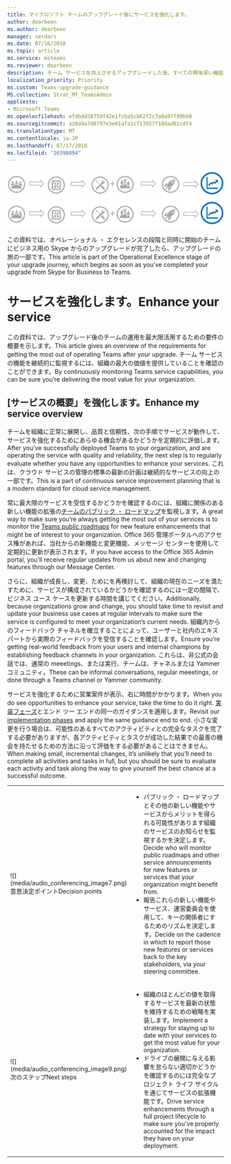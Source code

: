 ```yaml
---
title: マイクロソフト チームのアップグレード後にサービスを強化します。
author: dearbeen
ms.author: dearbeen
manager: serdars
ms.date: 07/16/2018
ms.topic: article
ms.service: msteams
ms.reviewer: dearbeen
description: チーム サービスを向上させるアップグレードした後、すべての興味深い機能拡張のチームのロードマップを監視する機会を定期的に評価します。
localization_priority: Priority
ms.custom: Teams-upgrade-guidance
MS.collection: Strat_MT_TeamsAdmin
appliesto:
- Microsoft Teams
ms.openlocfilehash: efdbdd28759f42e1fcba5cb62f2c7a8a97f99bb0
ms.sourcegitcommit: a20a9a7d0797e3e01afa1cf13957f10dad61cdf4
ms.translationtype: MT
ms.contentlocale: ja-JP
ms.lasthandoff: 07/17/2018
ms.locfileid: "20398094"
---
```

<span data-ttu-id="d326b-103">![オペレーショナル ・ エクセレンスの段階に重点を置いて、旅アップグレードの段階](media/upgrade-banner-op-excellence.png "オペレーショナル ・ エクセレンスの段階に重点を置いて、旅アップグレードの段階")</span><span class="sxs-lookup"><span data-stu-id="d326b-103">![Stages of the upgrade journey, with emphasis on the Operational Excellence stage](media/upgrade-banner-op-excellence.png "Stages of the upgrade journey, with emphasis on the Operational Excellence stage")</span></span>

<span data-ttu-id="d326b-104">この資料では、オペレーショナル ・ エクセレンスの段階と同時に開始のチームにビジネス用の Skype からのアップグレードが完了したら、アップグレードの旅の一部です。</span><span class="sxs-lookup"><span data-stu-id="d326b-104">This article is part of the Operational Excellence stage of your upgrade journey, which begins as soon as you’ve completed your upgrade from Skype for Business to Teams.</span></span>

# <a name="enhance-your-service"></a><span data-ttu-id="d326b-105">サービスを強化します。</span><span class="sxs-lookup"><span data-stu-id="d326b-105">Enhance your service</span></span>

<span data-ttu-id="d326b-106">この資料では、アップグレード後のチームの運用を最大限活用するための要件の概要を示します。</span><span class="sxs-lookup"><span data-stu-id="d326b-106">This article gives an overview of the requirements for getting the most out of operating Teams after your upgrade.</span></span> <span data-ttu-id="d326b-107">チーム サービスの機能を継続的に監視するには、組織の最大の価値を提供していることを確認のことができます。</span><span class="sxs-lookup"><span data-stu-id="d326b-107">By continuously monitoring Teams service capabilities, you can be sure you’re delivering the most value for your organization.</span></span>

## <a name="enhance-my-service-overview"></a><span data-ttu-id="d326b-108">[サービスの概要」を強化します。</span><span class="sxs-lookup"><span data-stu-id="d326b-108">Enhance my service overview</span></span>
<span data-ttu-id="d326b-109">チームを組織に正常に展開し、品質と信頼性、次の手順でサービスが動作して、サービスを強化するためにあらゆる機会があるかどうかを定期的に評価します。</span><span class="sxs-lookup"><span data-stu-id="d326b-109">After you’ve successfully deployed Teams to your organization, and are operating the service with quality and reliability, the next step is to regularly evaluate whether you have any opportunities to enhance your services.</span></span> <span data-ttu-id="d326b-110">これは、クラウド サービスの管理の標準の最新の計画は継続的なサービスの向上の一部です。</span><span class="sxs-lookup"><span data-stu-id="d326b-110">This is a part of continuous service improvement planning that is a modern standard for cloud service management.</span></span> 

<span data-ttu-id="d326b-111">常に最大限のサービスを受信するかどうかを確認するのには、組織に関係のある新しい機能の拡張の[チームのパブリック ・ ロードマップ](https://products.office.com/en-us/business/office-365-roadmap?filters=microsoft%20teams)を監視します。</span><span class="sxs-lookup"><span data-stu-id="d326b-111">A great way to make sure you’re always getting the most out of your services is to monitor the [Teams public roadmaps](https://products.office.com/en-us/business/office-365-roadmap?filters=microsoft%20teams) for new feature enhancements that might be of interest to your organization.</span></span> <span data-ttu-id="d326b-112">Office 365 管理ポータルへのアクセス権があれば、当社からの新機能と変更機能、メッセージ センターを使用して定期的に更新が表示されます。</span><span class="sxs-lookup"><span data-stu-id="d326b-112">If you have access to the Office 365 Admin portal, you’ll receive regular updates from us about new and changing features through our Message Center.</span></span> 

<span data-ttu-id="d326b-113">さらに、組織が成長し、変更、ためにを再検討して、組織の現在のニーズを満たすために、サービスが構成されているかどうかを確認するのには一定の間隔で、ビジネス ユース ケースを更新する時間を講じてください。</span><span class="sxs-lookup"><span data-stu-id="d326b-113">Additionally, because organizations grow and change, you should take time to revisit and update your business use cases at regular intervals to make sure the service is configured to meet your organization’s current needs.</span></span>  <span data-ttu-id="d326b-114">組織内からのフィードバック チャネルを確立することによって、ユーザーと社内のエキスパートから実際のフィードバックを受信することを確認します。</span><span class="sxs-lookup"><span data-stu-id="d326b-114">Ensure you’re getting real-world feedback from your users and internal champions by establishing feedback channels in your organization.</span></span> <span data-ttu-id="d326b-115">これらは、非公式の会話では、通常の meeetings、または実行、チームは、チャネルまたは Yammer コミュニティ。</span><span class="sxs-lookup"><span data-stu-id="d326b-115">These can be informal conversations, regular meeetings, or done through a Teams channel or Yammer community.</span></span> 

<span data-ttu-id="d326b-116">サービスを強化するために営業案件が表示、右に時間がかかります。</span><span class="sxs-lookup"><span data-stu-id="d326b-116">When you do see opportunities to enhance your service, take the time to do it right.</span></span> <span data-ttu-id="d326b-117">[実装フェーズ](quick-start-enable-teams.md)とエンド ツー エンドの同一のガイダンスを適用します。</span><span class="sxs-lookup"><span data-stu-id="d326b-117">Revisit our [implementation phases](quick-start-enable-teams.md) and apply the same guidance end to end.</span></span> <span data-ttu-id="d326b-118">小さな変更を行う場合は、可能性のあるすべてのアクティビティとの完全なタスクを完了する必要がありますが、各アクティビティとタスクが成功した結果での最善の機会を持たせるための方法に沿って評価をする必要があることはできません。</span><span class="sxs-lookup"><span data-stu-id="d326b-118">When making small, incremental changes, it’s unlikely that you’ll need to complete all activities and tasks in full, but you should be sure to evaluate each activity and task along the way to give yourself the best chance at a successful outcome.</span></span>


<table>
<tr><td>![](media/audio_conferencing_image7.png) <br/><span data-ttu-id="d326b-119">意思決定ポイント</span><span class="sxs-lookup"><span data-stu-id="d326b-119">Decision points</span></span></td><td><ul><li><span data-ttu-id="d326b-120">パブリック ・ ロードマップとその他の新しい機能やサービスからメリットを得られる可能性があります組織のサービスのお知らせを監視するかを決定します。</span><span class="sxs-lookup"><span data-stu-id="d326b-120">Decide who will monitor public roadmaps and other service announcements for new features or services that your organization might benefit from.</span></span></li><li><span data-ttu-id="d326b-121">報告これらの新しい機能やサービス、運営委員会を使用して、キーの関係者にするためのリズムを決定します。</span><span class="sxs-lookup"><span data-stu-id="d326b-121">Decide on the cadence in which to report those new features or services back to the key stakeholders, via your steering committee.</span></span></li></ul></td></tr>
<tr><td>![](media/audio_conferencing_image9.png)<br/><span data-ttu-id="d326b-122">次のステップ</span><span class="sxs-lookup"><span data-stu-id="d326b-122">Next steps</span></span></td><td><ul><li><span data-ttu-id="d326b-123">組織のほとんどの値を取得するサービスを最新の状態を維持するための戦略を実装します。</span><span class="sxs-lookup"><span data-stu-id="d326b-123">Implement a strategy for staying up to date with your services to get the most value for your organization.</span></span></li><li><span data-ttu-id="d326b-124">ドライブの展開に与える影響を怠らない適切かどうかを確認するのには完全なプロジェクト ライフ サイクルを通じてサービスの拡張機能です。</span><span class="sxs-lookup"><span data-stu-id="d326b-124">Drive service enhancements through a full project lifecycle to make sure you’ve properly accounted for the impact they have on your deployment.</span></span></li></ul></td></tr>
</table>
